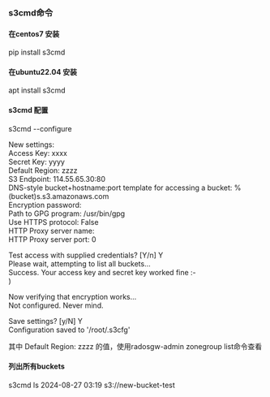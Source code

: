 ### s3cmd命令
#### 在centos7 安装 
pip install s3cmd
#### 在ubuntu22.04 安装
apt install s3cmd

#### s3cmd 配置
s3cmd --configure

New settings:<br>
  Access Key: xxxx<br>
  Secret Key: yyyy<br>
  Default Region: zzzz<br>
  S3 Endpoint: 114.55.65.30:80<br>
  DNS-style bucket+hostname:port template for accessing a bucket: %(bucket)s.s3.amazonaws.com<br>
  Encryption password: <br>
  Path to GPG program: /usr/bin/gpg<br>
  Use HTTPS protocol: False<br>
  HTTP Proxy server name: <br>
  HTTP Proxy server port: 0<br>

Test access with supplied credentials? [Y/n] Y<br>
Please wait, attempting to list all buckets...<br>
Success. Your access key and secret key worked fine :-<br>)

Now verifying that encryption works...<br>
Not configured. Never mind.<br>

Save settings? [y/N] Y<br>
Configuration saved to '/root/.s3cfg'<br>

其中  Default Region: zzzz 的值，使用radosgw-admin zonegroup list命令查看<br>

#### 列出所有buckets
s3cmd ls
2024-08-27 03:19  s3://new-bucket-test
